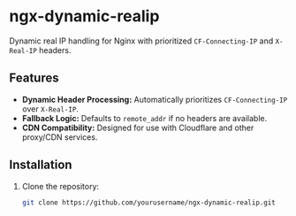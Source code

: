 # ngx-dynamic-realip

Dynamic real IP handling for Nginx with prioritized `CF-Connecting-IP` and `X-Real-IP` headers.

## Features

- **Dynamic Header Processing:** Automatically prioritizes `CF-Connecting-IP` over `X-Real-IP`.
- **Fallback Logic:** Defaults to `remote_addr` if no headers are available.
- **CDN Compatibility:** Designed for use with Cloudflare and other proxy/CDN services.

## Installation

1. Clone the repository:
   ```bash
   git clone https://github.com/yourusername/ngx-dynamic-realip.git
